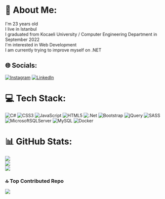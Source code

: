 # 💫 About Me:
I'm 23 years old<br>I live in Istanbul<br>I graduated from Kocaeli University / Computer Engineering Department in September 2022<br>I'm interested in Web Development<br>I am currently trying to improve myself on .NET


## 🌐 Socials:
[![Instagram](https://img.shields.io/badge/Instagram-%23E4405F.svg?logo=Instagram&logoColor=white)](https://instagram.com/cemrebaristuncel) [![LinkedIn](https://img.shields.io/badge/LinkedIn-%230077B5.svg?logo=linkedin&logoColor=white)](https://linkedin.com/in/cemrebaristuncel) 

# 💻 Tech Stack:
![C#](https://img.shields.io/badge/c%23-%23239120.svg?style=flat&logo=c-sharp&logoColor=white) ![CSS3](https://img.shields.io/badge/css3-%231572B6.svg?style=flat&logo=css3&logoColor=white) ![JavaScript](https://img.shields.io/badge/javascript-%23323330.svg?style=flat&logo=javascript&logoColor=%23F7DF1E) ![HTML5](https://img.shields.io/badge/html5-%23E34F26.svg?style=flat&logo=html5&logoColor=white) ![.Net](https://img.shields.io/badge/.NET-5C2D91?style=flat&logo=.net&logoColor=white) ![Bootstrap](https://img.shields.io/badge/bootstrap-%23563D7C.svg?style=flat&logo=bootstrap&logoColor=white) ![jQuery](https://img.shields.io/badge/jquery-%230769AD.svg?style=flat&logo=jquery&logoColor=white) ![SASS](https://img.shields.io/badge/SASS-hotpink.svg?style=flat&logo=SASS&logoColor=white) ![MicrosoftSQLServer](https://img.shields.io/badge/Microsoft%20SQL%20Sever-CC2927?style=flat&logo=microsoft%20sql%20server&logoColor=white) ![MySQL](https://img.shields.io/badge/mysql-%2300f.svg?style=flat&logo=mysql&logoColor=white) ![Docker](https://img.shields.io/badge/docker-%230db7ed.svg?style=flat&logo=docker&logoColor=white)
# 📊 GitHub Stats:
![](https://github-readme-stats.vercel.app/api?username=cemrebaristuncel&theme=dark&hide_border=false&include_all_commits=false&count_private=false)<br/>
![](https://github-readme-streak-stats.herokuapp.com/?user=cemrebaristuncel&theme=dark&hide_border=false)<br/>
![](https://github-readme-stats.vercel.app/api/top-langs/?username=cemrebaristuncel&theme=dark&hide_border=false&include_all_commits=false&count_private=false&layout=compact)

### 🔝 Top Contributed Repo
![](https://github-contributor-stats.vercel.app/api?username=cemrebaristuncel&limit=5&theme=dark&combine_all_yearly_contributions=true)

<!-- Proudly created with GPRM ( https://gprm.itsvg.in ) -->
